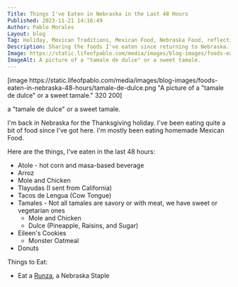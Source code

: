 ```yaml
---
Title: Things I've Eaten in Nebraska in the Last 48 Hours
Published: 2023-11-21 14:16:49
Author: Pablo Morales
Layout: blog
Tag: Holiday, Mexican Traditions, Mexican Food, Nebraska Food, reflections, Thanksgiving Holiday, Travel
Description: Sharing the foods I've eaten since returning to Nebraska.
Image: https://static.lifeofpablo.com/media/images/blog-images/foods-eaten-in-nebraska-48-hours/tamale-de-dulce.png 
ImageAlt: A picture of a "tamale de dulce" or a sweet tamale.
---
```

<div class="f4 pa3 pa5-ns roboto" markdown="1">
<div class="w-34 center measure" markdown="1">
[image https://static.lifeofpablo.com/media/images/blog-images/foods-eaten-in-nebraska-48-hours/tamale-de-dulce.png "A picture of a "tamale de dulce" or a sweet tamale." 320 200]

a "tamale de dulce" or a sweet tamale.
</div>

I'm back in Nebraska for the Thanksgiving holiday. I've been eating quite a bit of food since I've got here. I'm mostly been eating homemade Mexican Food. 
<div class="list pl0 measure center" markdown="1">
Here are the things, I've eaten in the last 48 hours:

* Atole - hot corn and masa-based beverage 
* Arroz
* Mole and Chicken
* Tlayudas (I sent from California)
* Tacos de Lengua (Cow Tongue)
* Tamales - Not all tamales are savory or with meat, we have sweet or vegetarian ones
   * Mole and Chicken
   * Dulce (Pineapple, Raisins, and Sugar)
* Eileen's Cookies
   * Monster Oatmeal
* Donuts

Things to Eat:

* Eat a [Runza](https://www.runza.com/menu/section/runza-sandwiches), a Nebraska Staple
</div>
</div>
